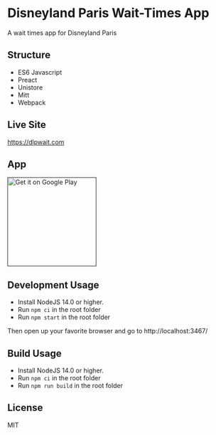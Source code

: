 # Disneyland Paris Wait-Times App

A wait times app for Disneyland Paris

## Structure
- ES6 Javascript
- Preact
- Unistore
- Mitt
- Webpack

## Live Site
https://dlpwait.com

## App
<a href=''><img alt='Get it on Google Play' width='200' src='https://play.google.com/intl/en_us/badges/static/images/badges/en_badge_web_generic.png'/></a>

## Development Usage
- Install NodeJS 14.0 or higher.
- Run `npm ci` in the root folder
- Run `npm start` in the root folder

Then open up your favorite browser and go to http://localhost:3467/

## Build Usage
- Install NodeJS 14.0 or higher.
- Run `npm ci` in the root folder
- Run `npm run build` in the root folder

## License

MIT
